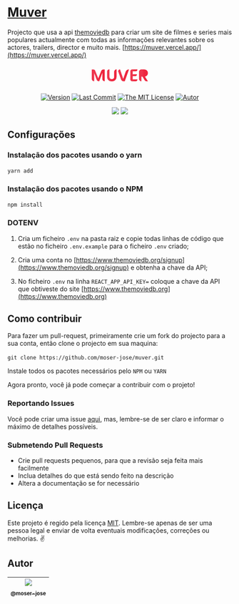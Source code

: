 # [Muver](https://muver.vercel.app/)

Projecto que usa a api [themoviedb](https://www.themoviedb.org/) para criar um site de filmes e series mais populares actualmente com todas as informações relevantes sobre os actores, trailers, director e muito mais. [https://muver.vercel.app/](https://muver.vercel.app/)


<p align="center" >
    <img src="src/assets/img/muver.svg" style="margin:2%" width="25%">
</p>

 <div align="center">

[![Version](https://img.shields.io/github/package-json/v/moser-jose/muver)](https://github.com/moser-jose/muver)
[![Last Commit](https://img.shields.io/github/last-commit/moser-jose/muver)](https://github.com/moser-jose/muver)
[![The MIT License](https://img.shields.io/github/license/moser-jose/muver)](http://opensource.org/licenses/MIT)
[![Autor](https://img.shields.io/static/v1?label=autor&message=moser-jose&color=red)](https://github.com/moser-jose?tab=repositories)

</div>

<p align="center">
    <img src="src/assets/img/home.png">
<img src="src/assets/img/home-filme.png">
</p>

## Configurações

### Instalação dos pacotes usando o yarn

`yarn add`

### Instalação dos pacotes usando o NPM

`npm install`

### DOTENV

1. Cria um ficheiro `.env` na pasta raiz e copie todas linhas de código que estão no ficheiro `.env.example` para o ficheiro `.env` criado;

2. Cria uma conta no [https://www.themoviedb.org/signup](https://www.themoviedb.org/signup) e obtenha a chave da API;

3. No ficheiro `.env` na linha `REACT_APP_API_KEY=` coloque a chave da API que obtiveste do site [https://www.themoviedb.org](https://www.themoviedb.org)
## Como contribuir

Para fazer um pull-request, primeiramente crie um fork do projecto para a sua conta, então clone o projecto em sua maquina:

`git clone https://github.com/moser-jose/muver.git`

Instale todos os pacotes necessários pelo ``NPM`` ou ``YARN``

Agora pronto, você já pode começar a contribuir com o projeto!

### Reportando Issues

Você pode criar uma issue [aqui](https://github.com/moser-jose/muver/issues), mas, lembre-se de ser claro e informar o máximo de detalhes possíveis.

### Submetendo Pull Requests

* Crie pull requests pequenos, para que a revisão seja feita mais facilmente
* Inclua detalhes do que está sendo feito na descrição
* Altera a documentação se for necessário

## Licença

Este projeto é regido pela licença [MIT](/LICENSE.md).
Lembre-se apenas de ser uma pessoa legal e enviar de volta eventuais modificações, correções ou melhorias. ✌️

## Autor

| [<img src="https://avatars0.githubusercontent.com/u/8234620?" width="115"><br><sub>@moser-jose</sub>](https://github.com/moser-jose) |
| :---: |
